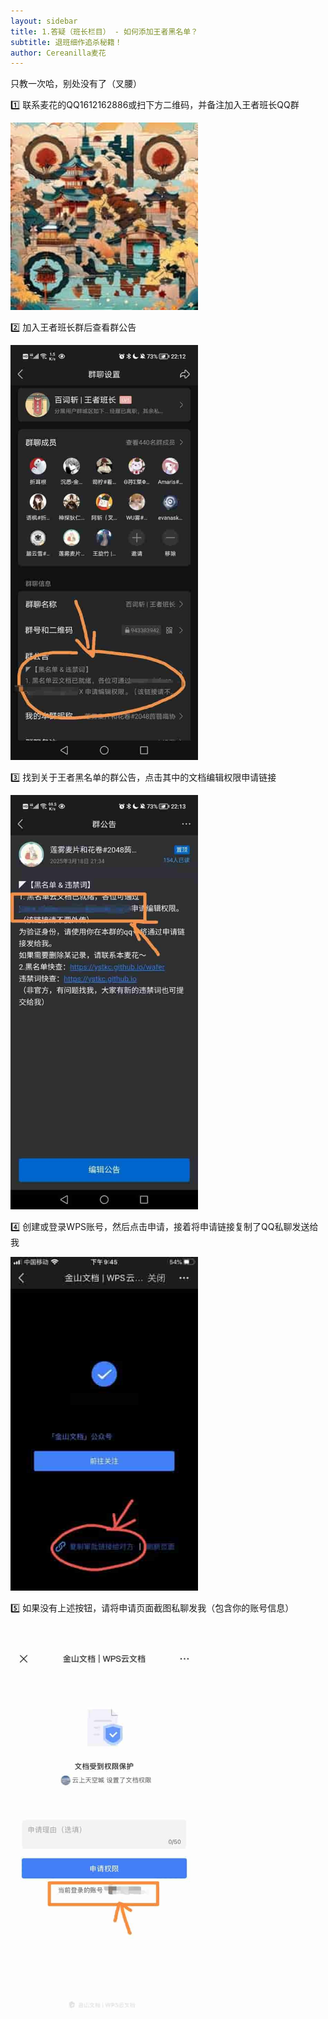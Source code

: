```yaml
---
layout: sidebar
title: 1.答疑（班长栏目） - 如何添加王者黑名单？
subtitle: 退班细作追杀秘籍！
author: Cereanilla麦花
---
```


只教一次哈，别处没有了（叉腰）

1️⃣ 联系麦花的QQ<span class="copy-btn aquamarine">1612162886</span>或扫下方二维码，并备注加入王者班长QQ群

<img src="/assets/img/00189-712330916.jpg" style="width:300px;">

2️⃣ 加入王者班长群后查看群公告

<img src="/assets/img/group_compressed.jpg" style="width:300px;">

3️⃣ 找到关于王者黑名单的群公告，点击其中的文档编辑权限申请链接

<img src="/assets/img/notice_compressed.jpg" style="width:300px;">

4️⃣ 创建或登录WPS账号，然后点击申请，接着将申请链接复制了QQ私聊发送给我

<img src="/assets/img/apply1_compressed.jpg" style="width:300px;">

5️⃣ 如果没有上述按钮，请将申请页面截图私聊发我（包含你的账号信息）

<img src="/assets/img/apply2_compressed.jpg" style="width:300px;">

